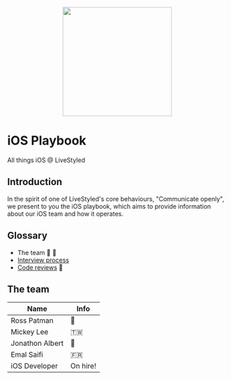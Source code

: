 <p align="center">
  <img width="250" height="auto" src="https://static.wixstatic.com/media/22ad31_ad447918aa724eca847c5624b187bccd~mv2_d_1200_1201_s_2.png/v1/fill/w_630,h_631,al_c,usm_0.66_1.00_0.01/22ad31_ad447918aa724eca847c5624b187bccd~mv2_d_1200_1201_s_2.png">
</p>

# iOS Playbook
All things iOS @ LiveStyled

## Introduction
In the spirit of one of LiveStyled's core behaviours, "Communicate openly", we present to you the iOS playbook, which aims to provide information about our iOS team and how it operates.

## Glossary
- The team 👨‍ 👩‍
- [Interview process]()
- [Code reviews]() 📝

## The team
| Name  | Info |
| ------------- | ------------- |
| Ross Patman  | 🏴󠁧󠁢󠁥󠁮󠁧󠁿 |
| Mickey Lee  | 🇹🇼 |
| Jonathon Albert | 🏴󠁧󠁢󠁥󠁮󠁧󠁿 |
| Emal Saifi  | 🇫🇷 |
| iOS Developer  | On hire! |
